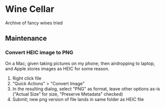 # Wine Cellar

Archive of fancy wines tried

## Maintenance

### Convert HEIC image to PNG

On a Mac; given taking pictures on my phone, then airdropping to laptop, and
Apple stores images as HEIC for some reason.

1. Right click file
2. "Quick Actions" > "Convert Image"
3. In the resulting dialog, select "PNG" as format, leave other options as-is
   ("Actual Size" for size, "Preserve Metadata" checked)
4. Submit; new png version of file lands in same folder as HEIC file
